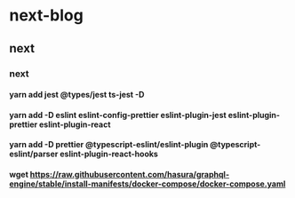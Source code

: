 # next-blog

## next

### next

#### yarn add jest @types/jest ts-jest -D

#### yarn add -D eslint eslint-config-prettier eslint-plugin-jest eslint-plugin-prettier eslint-plugin-react

#### yarn add -D prettier @typescript-eslint/eslint-plugin @typescript-eslint/parser eslint-plugin-react-hooks

#### wget https://raw.githubusercontent.com/hasura/graphql-engine/stable/install-manifests/docker-compose/docker-compose.yaml